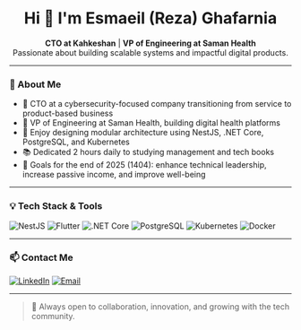 <h1 align="center">Hi 👋 I'm Esmaeil (Reza) Ghafarnia</h1>

<p align="center">
  <strong>CTO at Kahkeshan</strong> | <strong>VP of Engineering at Saman Health</strong><br>
  Passionate about building scalable systems and impactful digital products.
</p>

---

### 🧠 About Me

- 🚀 CTO at a cybersecurity-focused company transitioning from service to product-based business
- 💼 VP of Engineering at Saman Health, building digital health platforms
- 🧩 Enjoy designing modular architecture using NestJS, .NET Core, PostgreSQL, and Kubernetes
- 📚 Dedicated 2 hours daily to studying management and tech books
- 🎯 Goals for the end of 2025 (1404): enhance technical leadership, increase passive income, and improve well-being

---

### 💡 Tech Stack & Tools

![NestJS](https://img.shields.io/badge/NestJS-E0234E?style=for-the-badge&logo=nestjs&logoColor=white)
![Flutter](https://img.shields.io/badge/Flutter-02569B?style=for-the-badge&logo=flutter&logoColor=white)
![.NET Core](https://img.shields.io/badge/.NET-512BD4?style=for-the-badge&logo=dotnet&logoColor=white)
![PostgreSQL](https://img.shields.io/badge/PostgreSQL-336791?style=for-the-badge&logo=postgresql&logoColor=white)
![Kubernetes](https://img.shields.io/badge/Kubernetes-326CE5?style=for-the-badge&logo=kubernetes&logoColor=white)
![Docker](https://img.shields.io/badge/Docker-2496ED?style=for-the-badge&logo=docker&logoColor=white)

---

### 📫 Contact Me

[![LinkedIn](https://img.shields.io/badge/LinkedIn-blue?style=for-the-badge&logo=linkedin&logoColor=white)](https://linkedin.com/in/esmaeil-ghafarnia)
[![Email](https://img.shields.io/badge/Email-D14836?style=for-the-badge&logo=gmail&logoColor=white)](mailto:ghafarnia@gmail.com)

---

> 🌟 Always open to collaboration, innovation, and growing with the tech community.
